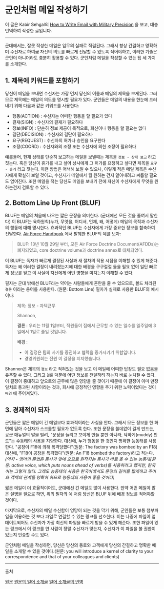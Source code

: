 # 군인처럼 메일 작성하기

이 글은 Kabir Sehgal의 [How to Write Email with Military Precision](https://hbr.org/2016/11/how-to-write-email-with-military-precision) 을 보고, 대충 번역하여 작성한 글입니다.

---

군대에서는, 잘못 작성한 메일은 임무의 실패로 직결된다. 그래서 항상 간결하고 명확하며 수신자로 하여금 자신의 의도를 빠르게 전달할 수 있도록 적어야하고, 이러한 기술은 군인이 아니더라도 충분히 활용할 수 있다. 군인처럼 메일을 작성할 수 있는 팁 세 가지를 소개한다.

## 1. 제목에 키워드를 포함하기

당신이 메일을 보내면 수신자는 가장 먼저 당신의 이름과 메일의 제목을 보게된다. 그러므로 제목에는 메일의 의도를 명시할 필요가 있다. 군인들은 메일의 내용을 한눈에 드러내기 위해 다음과 같은 키워드를 사용한다:

- 행동(ACTION) : 수신자는 어떠한 행동을 할 필요가 있다
- 결재(SIGN) : 수신자의 결재가 필요하다
- 정보(INFO) : 단순히 정보 제공이 목적으로, 회신이나 행동을 할 필요는 없다
- 결단(DECISION) : 수신자의 결단이 필요하다
- 요구(REQUEST) : 수신자의 허가나 승인을 요구한다
- 조정(COORD) : 수신자와의 조정 또는 수신자에 의한 조장이 필요하다

예를들어, 현재 상태를 단순히 보고하는 메일을 보낼때는 제목을 `정보 - 상태 보고` 라고 짓는다. 혹은 당신이 휴가를 내고 싶어 상사에게 그 허가를 요청하고 싶다면 제목을 `요구 - 휴가` 라고 짓는다. 이런 방법은 어색해 보일 수 있으나, 이렇게 적은 메일 제목은 수신자에게 확실히 보일 것이고, 수신자가 메일에서 뭘 원하는 건지 알아내려고 씨름할 필요도 없어진다. 또한 메일을 적는 당신도 메일을 보내기 전에 자신이 수신자에게 무엇을 원하는건지 검토할 수 있다.

## 2. Bottom Line Up Front (BLUF)

BLUF는 메일의 처음에 나오는 짧은 문장을 의미한다. (군대에선 모든 것을 줄여서 말한다) 이 BLUF는 육하원칙(누가, 무엇을, 어디서, 언제, 왜, 어떻게) 메일의 목적과 수신자의 행동에 대해 명시한다. 효과적인 BLUF는 수신자에게 가장 중요한 정보를 함축하여 전달한다. [Air Force Handbook](http://static.e-publishing.af.mil/production/1/saf_cio_a6/publication/afh33-337/afh33-337.pdf) 에서 발췌한 BLUF의 예를 보자:

> BLUF: 13년 10월 29일 부터, 모든 Air Force Doctrine Document(AFDDs)는 폐지되었고, core doctrine volume과 doctrine annex로 대체되었다.

이 BLUF는 독자가 빠르게 결정된 사실과 새 절차의 적용 시점을 이해할 수 있게 해준다. 독자는 왜 이러한 결정이 내려졌는지에 대한 배경을 구구절절 들을 필요 없이 일단 빠르게 정보를 얻고 이 사실이 자신에게 어떤 영향을 미치는지 이해할 수 있다.

필자는 군대 밖에선 BLUF라는 약어는 사람들에게 혼란을 줄 수 있으므로, 볼드 처리된 `결론` 이라는 용어를 사용한다. (원문: Bottom Line) 필자가 실제로 사용한 BLUF의 예시이다:

> 제목: 정보 - 자택근무
>
> Shannon,
>
> **결론** : 우리는 11월 1일부터, 직원들이 집에서 근무할 수 있는 일수를 일주일에 3일에서 1일로 줄일 것입니다.
>
> **배경** :
>
> - 이 결정은 팀의 사기를 증진하고 협력을 증가시키기 위함입니다.
> - 경영위원회는 전원 이 결정을 지지했습니다.

Shannon은 제목의 `정보` 라고 적혀있는 것을 보고 이 메일에 어떠한 답장도 필요 없음을 유추할 수 있다. 그리고 `결론` 덕분에 어떤 정보를 전달하려 하는지 바로 눈치챌 수 있다. 이 결정이 중대하고 앞으로의 근무에 많은 영향을 줄 것이기 때문에 이 결정이 이미 만장일치로 통과된 사항이라는 것과, 회사에 긍정적인 영향을 주기 위한 노력이었다는 것이 `배경` 에 주어져있다.

## 3. 경제적이 되자

군인들은 짧은 메일이 긴 메일보다 효과적이라는 사실을 안다. 그래서 모든 정보를 한 화면에 담아 수신자가 스크롤할 필요가 없도록 한다. 또한 문장을 쓸데없이 길게 만드는, 공군 매뉴얼의 말을 빌려, "문장을 늘리고 꼬이게 만들 뿐만 아니라, 탁하게(muddy) 만드"는 수동태의 사용을 지양한다. 대신에, 누가 행동을 한 것인지 명확한 능동태를 사용한다. "공장이 F18에 의해 폭격당했다"(원문: The factory was bombed by an F18) 대신에, "F18이 공장을 폭격했다"(원문: An F18 bombed the factory)라고 적는다.
_(역자 - 영어의 문법은 동사가 앞에 오므로 원작자는 동사가 바로 올 수 있는 능동태(원문: active voice, which puts nouns ahead of verbs)를 사용하라고 했지만, 한국어는 그렇지 않다. 그래도 능동태의 사용은 한국어에서도 문장의 길이를 짧게하고 주어와 객체의 관계를 명확히 하므로 능동태의 사용이 좋을 것이다)_

짧은 메일이 더 효율적이어도, 군대에선 긴 메일도 많이 사용한다. 만약 어떤 메일이 많은 설명을 필요로 하면, 위의 필자의 예 처럼 당신은 BLUF 뒤에 배경 정보를 적어야할 것이다.

마지막으로, 수신자의 메일 수신함이 엉망이 되는 것을 막기 위해, 군인들은 보통 첨부파일을 이용하는 것 보다 파일로 연결할 수 있는 링크를 선호한다. 이는 나중에 파일이 업데이트되어도 수신자가 가장 최신의 파일을 빠르게 받을 수 있게 해준다. 또한 파일이 있는 링크에서 이 링크를 연 사람이 정말 수신자가 맞는지, 수신자가 이 파일을 볼 권한이 있는지 인증할 수도 있다.

군인처럼 메일을 작성하면, 당신은 당신의 동료와 고객에게 당신의 간결하고 명확한 메일을 소개할 수 있을 것이다.(원문: you will introduce a kernel of clarity to your correspondence and that of your colleagues and clients)

---

출처

[원문](https://hbr.org/2016/11/how-to-write-email-with-military-precision)
[원문의 일어 소개글](https://www.lifehacker.jp/2016/12/161214_military_mail.html)
[일어 소개글의 번역](http://egloos.zum.com/isao76/v/2620819)
